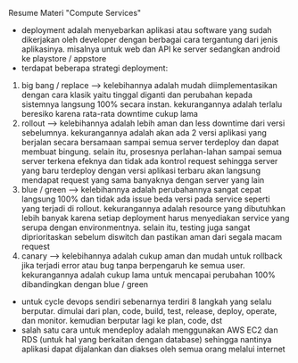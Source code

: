 Resume Materi "Compute Services"
- deployment adalah menyebarkan aplikasi atau software yang sudah dikerjakan oleh developer dengan berbagai cara tergantung dari jenis aplikasinya. misalnya untuk web dan API ke server sedangkan android ke playstore / appstore
- terdapat beberapa strategi deployment:
1. big bang / replace --> kelebihannya adalah mudah diimplementasikan dengan cara klasik yaitu tinggal diganti dan perubahan kepada sistemnya langsung 100% secara instan. kekurangannya adalah terlalu beresiko karena rata-rata downtime cukup lama
2. rollout --> kelebihannya adalah lebih aman dan less downtime dari versi sebelumnya. kekurangannya adalah akan ada 2 versi aplikasi yang berjalan secara bersamaan sampai semua server terdeploy dan dapat membuat bingung. selain itu, prosesnya perlahan-lahan sampai semua server terkena efeknya dan tidak ada kontrol request sehingga server yang baru terdeploy dengan versi aplikasi terbaru akan langsung mendapat request yang sama banyaknya dengan server yang lain
3. blue / green --> kelebihannya adalah perubahannya sangat cepat langsung 100% dan tidak ada issue beda versi pada service seperti yang terjadi di rollout. kekurangannya adalah resource yang dibutuhkan lebih banyak karena setiap deployment harus menyediakan service yang serupa dengan environmentnya. selain itu, testing juga sangat diprioritaskan sebelum diswitch dan pastikan aman dari segala macam request
4. canary --> kelebihannya adalah cukup aman dan mudah untuk rollback jika terjadi error atau bug tanpa berpengaruh ke semua user. kekurangannya adalah cukup lama untuk mencapai perubahan 100% dibandingkan dengan blue / green
- untuk cycle devops sendiri sebenarnya terdiri 8 langkah yang selalu berputar. dimulai dari plan, code, build, test, release, deploy, operate, dan monitor. kemudian berputar lagi ke plan, code, dst
- salah satu cara untuk mendeploy adalah menggunakan AWS EC2 dan RDS (untuk hal yang berkaitan dengan database) sehingga nantinya aplikasi dapat dijalankan dan diakses oleh semua orang melalui internet